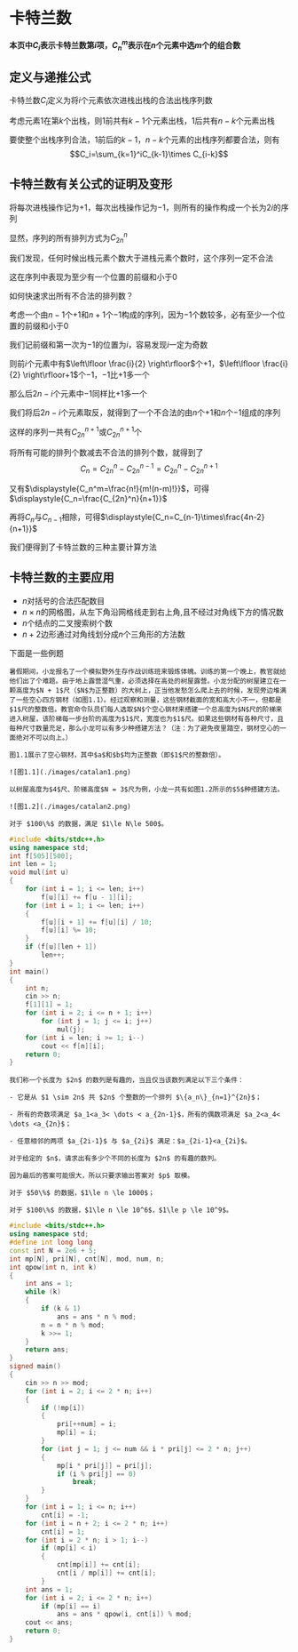 # 卡特兰数
**本页中$C_i$表示卡特兰数第$i$项，$C_n^m$表示在$n$个元素中选$m$个的组合数**
## 定义与递推公式

卡特兰数$C_i$定义为将$i$个元素依次进栈出栈的合法出栈序列数

考虑元素$1$在第$k$个出栈，则$1$前共有$k-1$个元素出栈，$1$后共有$n-k$个元素出栈

要使整个出栈序列合法，$1$前后的$k-1$，$n-k$个元素的出栈序列都要合法，则有
$$C_i=\sum_{k=1}^iC_{k-1}\times C_{i-k}$$

## 卡特兰数有关公式的证明及变形

将每次进栈操作记为$+1$，每次出栈操作记为$-1$，则所有的操作构成一个长为$2i$的序列

显然，序列的所有排列方式为$C_{2n}^n$

我们发现，任何时候出栈元素个数大于进栈元素个数时，这个序列一定不合法

这在序列中表现为至少有一个位置的前缀和小于$0$

如何快速求出所有不合法的排列数？

考虑一个由$n-1$个$+1$和$n+1$个$-1$构成的序列，因为$-1$个数较多，必有至少一个位置的前缀和小于$0$

我们记前缀和第一次为$-1$的位置为$i$，容易发现$i$一定为奇数

则前$i$个元素中有$\left\lfloor \frac{i}{2} \right\rfloor$个$+1$，$\left\lfloor \frac{i}{2} \right\rfloor+1$个$-1$，$-1$比$+1$多一个

那么后$2n-i$个元素中$-1$同样比$+1$多一个

我们将后$2n-i$个元素取反，就得到了一个不合法的由$n$个$+1$和$n$个$-1$组成的序列

这样的序列一共有$C_{2n}^{n+1}$或$C_{2n}^{n+1}$个

将所有可能的排列个数减去不合法的排列个数，就得到了
$$C_n=C_{2n}^{n}-C_{2n}^{n-1}=C_{2n}^{n}-C_{2n}^{n+1}$$

又有$\displaystyle{C_n^m=\frac{n!}{m!(n-m)!}}$，可得$\displaystyle{C_n=\frac{C_{2n}^n}{n+1}}$

再将$C_n$与$C_{n-1}$相除，可得$\displaystyle{C_n=C_{n-1}\times\frac{4n-2}{n+1}}$

我们便得到了卡特兰数的三种主要计算方法

## 卡特兰数的主要应用
+ $n$对括号的合法匹配数目
+ $n\times n$的网格图，从左下角沿网格线走到右上角,且不经过对角线下方的情况数
+ $n$个结点的二叉搜索树个数
+ $n+2$边形通过对角线划分成$n$个三角形的方法数

下面是一些例题

```admonish question title = "[P2532 [AHOI2012] 树屋阶梯](https://www.luogu.com.cn/problem/P2532)"
暑假期间，小龙报名了一个模拟野外生存作战训练班来锻炼体魄。训练的第一个晚上，教官就给他们出了个难题。由于地上露营湿气重，必须选择在高处的树屋露营。小龙分配的树屋建立在一颗高度为$N + 1$尺（$N$为正整数）的大树上，正当他发愁怎么爬上去的时候，发现旁边堆满了一些空心四方钢材（如图1.1）。经过观察和测量，这些钢材截面的宽和高大小不一，但都是$1$尺的整数倍。教官命令队员们每人选取$N$个空心钢材来搭建一个总高度为$N$尺的阶梯来进入树屋，该阶梯每一步台阶的高度为$1$尺，宽度也为$1$尺。如果这些钢材有各种尺寸，且每种尺寸数量充足，那么小龙可以有多少种搭建方法？（注：为了避免夜里踏空，钢材空心的一面绝对不可以向上。）

图1.1展示了空心钢材，其中$a$和$b$均为正整数（即$1$尺的整数倍）。

![图1.1](./images/catalan1.png)

以树屋高度为$4$尺、阶梯高度$N = 3$尺为例，小龙一共有如图1.2所示的$5$种搭建方法。

![图1.2](./images/catalan2.png)

对于 $100\%$ 的数据，满足 $1\le N\le 500$。
```

```cpp
#include <bits/stdc++.h>
using namespace std;
int f[505][500];
int len = 1;
void mul(int u)
{
    for (int i = 1; i <= len; i++)
        f[u][i] += f[u - 1][i];
    for (int i = 1; i <= len; i++)
    {
        f[u][i + 1] += f[u][i] / 10;
        f[u][i] %= 10;
    }
    if (f[u][len + 1])
        len++;
}
int main()
{
    int n;
    cin >> n;
    f[1][1] = 1;
    for (int i = 2; i <= n + 1; i++)
        for (int j = 1; j <= i; j++)
            mul(j);
    for (int i = len; i >= 1; i--)
        cout << f[n][i];
    return 0;
}
```

```admonish question title = "[P3200 [HNOI2009] 有趣的数列](https://www.luogu.com.cn/problem/P3200)"
我们称一个长度为 $2n$ 的数列是有趣的，当且仅当该数列满足以下三个条件：

- 它是从 $1 \sim 2n$ 共 $2n$ 个整数的一个排列 $\{a_n\}_{n=1}^{2n}$；

- 所有的奇数项满足 $a_1<a_3< \dots < a_{2n-1}$，所有的偶数项满足 $a_2<a_4< \dots <a_{2n}$；

- 任意相邻的两项 $a_{2i-1}$ 与 $a_{2i}$ 满足：$a_{2i-1}<a_{2i}$。

对于给定的 $n$，请求出有多少个不同的长度为 $2n$ 的有趣的数列。

因为最后的答案可能很大，所以只要求输出答案对 $p$ 取模。

对于 $50\%$ 的数据，$1\le n \le 1000$；

对于 $100\%$ 的数据，$1\le n \le 10^6$，$1\le p \le 10^9$。
```

```cpp
#include <bits/stdc++.h>
using namespace std;
#define int long long
const int N = 2e6 + 5;
int mp[N], pri[N], cnt[N], mod, num, n;
int qpow(int n, int k)
{
    int ans = 1;
    while (k)
    {
        if (k & 1)
            ans = ans * n % mod;
        n = n * n % mod;
        k >>= 1;
    }
    return ans;
}
signed main()
{
    cin >> n >> mod;
    for (int i = 2; i <= 2 * n; i++)
    {
        if (!mp[i])
        {
            pri[++num] = i;
            mp[i] = i;
        }
        for (int j = 1; j <= num && i * pri[j] <= 2 * n; j++)
        {
            mp[i * pri[j]] = pri[j];
            if (i % pri[j] == 0)
                break;
        }
    }
    for (int i = 1; i <= n; i++)
        cnt[i] = -1;
    for (int i = n + 2; i <= 2 * n; i++)
        cnt[i] = 1;
    for (int i = 2 * n; i > 1; i--)
        if (mp[i] < i)
        {
            cnt[mp[i]] += cnt[i];
            cnt[i / mp[i]] += cnt[i];
        }
    int ans = 1;
    for (int i = 2; i <= 2 * n; i++)
        if (mp[i] == i)
            ans = ans * qpow(i, cnt[i]) % mod;
    cout << ans;
    return 0;
}
```